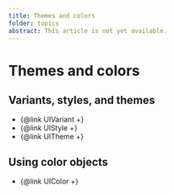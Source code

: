 ```yaml
---
title: Themes and colors
folder: topics
abstract: This article is not yet available.
---
```


# Themes and colors

## Variants, styles, and themes

- {@link UIVariant +}
- {@link UIStyle +}
- {@link UITheme +}

## Using color objects

- {@link UIColor +}
